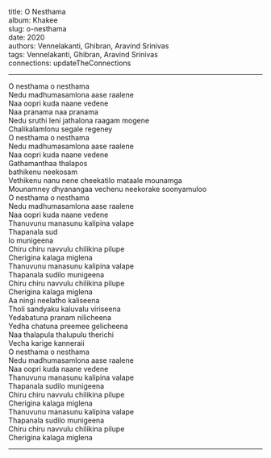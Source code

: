 title: O Nesthama  
album: Khakee  
slug: o-nesthama  
date: 2020  
authors: Vennelakanti, Ghibran, Aravind Srinivas  
tags: Vennelakanti, Ghibran, Aravind Srinivas  
connections: updateTheConnections  

------------

O nesthama o nesthama  
Nedu madhumasamlona aase raalene  
Naa oopri kuda naane vedene  
Naa pranama naa pranama  
Nedu sruthi leni jathalona raagam mogene  
Chalikalamlonu segale regeney  
O nesthama o nesthama  
Nedu madhumasamlona aase raalene  
Naa oopri kuda naane vedene  
Gathamanthaa thalapos  
bathikenu neekosam  
Vethikenu nanu nene cheekatilo mataale mounamga  
Mounamney dhyanangaa vechenu neekorake soonyamuloo  
O nesthama o nesthama  
Nedu madhumasamlona aase raalene  
Naa oopri kuda naane vedene  
Thanuvunu manasunu kalipina valape  
Thapanala sud  
lo munigeena  
Chiru chiru navvulu chilikina pilupe  
Cherigina kalaga miglena  
Thanuvunu manasunu kalipina valape  
Thapanala sudilo munigeena  
Chiru chiru navvulu chilikina pilupe  
Cherigina kalaga miglena  
Aa ningi neelatho kaliseena  
Tholi sandyaku kaluvalu viriseena  
Yedabatuna pranam nilicheena  
Yedha chatuna preemee gelicheena  
Naa thalapula thalupulu therichi  
Vecha karige kanneraii  
O nesthama o nesthama  
Nedu madhumasamlona aase raalene  
Naa oopri kuda naane vedene  
Thanuvunu manasunu kalipina valape  
Thapanala sudilo munigeena  
Chiru chiru navvulu chilikina pilupe  
Cherigina kalaga miglena  
Thanuvunu manasunu kalipina valape  
Thapanala sudilo munigeena  
Chiru chiru navvulu chilikina pilupe  
Cherigina kalaga miglena  


------------
